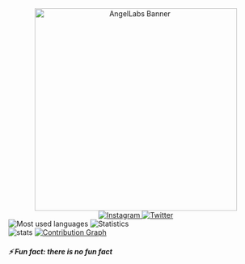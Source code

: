 <div align="center">
  <a href="https://angellabs.xyz">
    <img src="https://angellabs.xyz/banner.png" height="400" alt="AngelLabs Banner">
  </a>
</div>

<div align="center">
  <a href="https://instagram.com/angelthebox">
    <img src="https://img.shields.io/badge/-Instagram-fcfcfc?style=for-the-badge&logo=instagram" alt="Instagram">
  <a>
  <a href="https://twitter.com/angeldev0">
    <img src="https://img.shields.io/badge/-TWITTER-fcfcfc?style=for-the-badge&logo=twitter" alt="Twitter">
  </a>
</div>

<a>
  <img src="https://github-readme-stats.vercel.app/api/top-langs/?username=4ngel2769&layout=compact&bg_color=DEG,07111F,034155&text_color=fcfcfc&title_color=fffcfc&hide_border=true&border_radius=15&show_icons=true" alt="Most used languages">
  <img src="https://github-readme-streak-stats.herokuapp.com?user=4ngel2769&theme=github-dark&hide_border=true&border_radius=15&card_width=400&background=45%2C07111F%2C034155&dates=A5A5A5&fire=EB5454" alt="Statistics">
  <br>
  <img src="https://github-readme-stats.vercel.app/api?username=4ngel2769&layout=compact&bg_color=DEG,07111F,034155&text_color=fcfcfc&title_color=fffcfc&icon_color=eb0958&hide_border=true&border_radius=15&show_icons=true" alt="stats">
</a>

<a href="https://github.com/4ngel2769">
  <img src="https://github-readme-activity-graph.cyclic.app/graph?username=4ngel2769&height=400&bg_color=f,f&color=a8a8a8&line=6094d7&area=true&hide_border=true" alt="Contribution Graph">
</a>


##### ⚡ Fun fact: there is no fun fact

